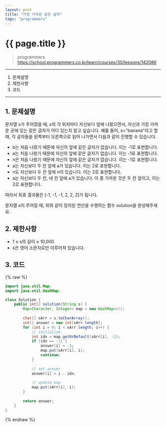 ```yaml
---
layout: post
title: "가장 가까운 같은 글자"
tags: "programmers"
---
```


# {{ page.title }}
> programmers
> https://school.programmers.co.kr/learn/courses/30/lessons/142086

* * *

1. 문제설명
2. 제한사항
3. 코드

* * *

## 1. 문제설명

문자열 s가 주어졌을 때, s의 각 위치마다 자신보다 앞에 나왔으면서, 자신과 가장 가까운 곳에 있는 같은 글자가 어디 있는지 알고 싶습니다.
예를 들어, s="banana"라고 할 때,  각 글자들을 왼쪽부터 오른쪽으로 읽어 나가면서 다음과 같이 진행할 수 있습니다.

- b는 처음 나왔기 때문에 자신의 앞에 같은 글자가 없습니다. 이는 -1로 표현합니다.
- a는 처음 나왔기 때문에 자신의 앞에 같은 글자가 없습니다. 이는 -1로 표현합니다.
- n은 처음 나왔기 때문에 자신의 앞에 같은 글자가 없습니다. 이는 -1로 표현합니다.
- a는 자신보다 두 칸 앞에 a가 있습니다. 이는 2로 표현합니다.
- n도 자신보다 두 칸 앞에 n이 있습니다. 이는 2로 표현합니다.
- a는 자신보다 두 칸, 네 칸 앞에 a가 있습니다. 이 중 가까운 것은 두 칸 앞이고, 이는 2로 표현합니다.

따라서 최종 결과물은 [-1, -1, -1, 2, 2, 2]가 됩니다.

문자열 s이 주어질 때, 위와 같이 정의된 연산을 수행하는 함수 solution을 완성해주세요.

## 2. 제한사항

- 1 ≤ s의 길이 ≤ 10,000
- s은 영어 소문자로만 이루어져 있습니다.


## 3. 코드

{% raw %}
```java
import java.util.Map;
import java.util.HashMap;

class Solution {
    public int[] solution(String s) {
        Map<Character, Integer> map = new HashMap<>();
        
        char[] sArr = s.toCharArray();
        int[] answer = new int[sArr.length];
        for (int i = 0; i < sArr.length; i++) {
            // initialize
            int idx = map.getOrDefault(sArr[i], -1);
            if (idx == -1) {
                answer[i] = -1;
                map.put(sArr[i], i);
                continue;
            }
            
            // set answer
            answer[i] = i - idx;
            
            // update map
            map.put(sArr[i], i);
        }
        
        return answer;
    }
}
```
{% endraw %}